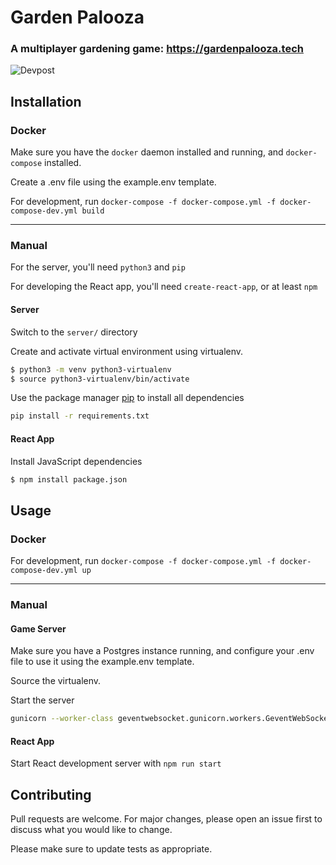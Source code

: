 # Garden Palooza

### A multiplayer gardening game: https://gardenpalooza.tech
![Devpost](https://challengepost-s3-challengepost.netdna-ssl.com/photos/production/software_photos/001/630/803/datas/gallery.jpg)

## Installation

### Docker

Make sure you have the `docker` daemon installed and running, and `docker-compose` installed.

Create a .env file using the example.env template.

For development, run `docker-compose -f docker-compose.yml -f docker-compose-dev.yml build`

---

### Manual

For the server, you'll need `python3` and `pip`

For developing the React app, you'll need `create-react-app`, or at least `npm`

#### Server

Switch to the `server/` directory

Create and activate virtual environment using virtualenv.
```bash
$ python3 -m venv python3-virtualenv
$ source python3-virtualenv/bin/activate
```

Use the package manager [pip](https://pip.pypa.io/en/stable/) to install all dependencies

```bash
pip install -r requirements.txt
```

#### React App 

Install JavaScript dependencies
```bash
$ npm install package.json

```

## Usage

### Docker

For development, run `docker-compose -f docker-compose.yml -f docker-compose-dev.yml up`

---

### Manual

#### Game Server

Make sure you have a Postgres instance running, and configure your .env file to use it using the example.env template.

Source the virtualenv.

Start the server
```bash
gunicorn --worker-class geventwebsocket.gunicorn.workers.GeventWebSocketWorker -w 1 app:app --bind=0.0.0.0:5000 --reload

```
#### React App

Start React development server with `npm run start`

## Contributing
Pull requests are welcome. For major changes, please open an issue first to discuss what you would like to change.

Please make sure to update tests as appropriate.

